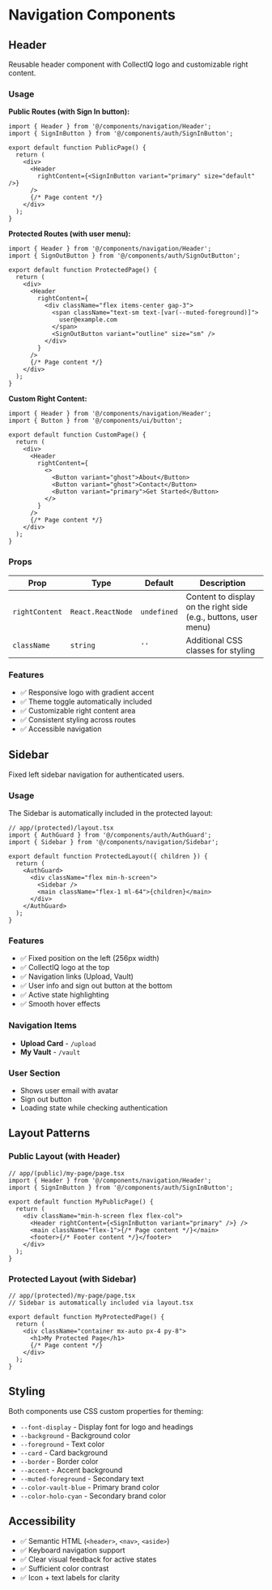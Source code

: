 # Navigation Components

## Header

Reusable header component with CollectIQ logo and customizable right content.

### Usage

**Public Routes (with Sign In button):**

```tsx
import { Header } from '@/components/navigation/Header';
import { SignInButton } from '@/components/auth/SignInButton';

export default function PublicPage() {
  return (
    <div>
      <Header
        rightContent={<SignInButton variant="primary" size="default" />}
      />
      {/* Page content */}
    </div>
  );
}
```

**Protected Routes (with user menu):**

```tsx
import { Header } from '@/components/navigation/Header';
import { SignOutButton } from '@/components/auth/SignOutButton';

export default function ProtectedPage() {
  return (
    <div>
      <Header
        rightContent={
          <div className="flex items-center gap-3">
            <span className="text-sm text-[var(--muted-foreground)]">
              user@example.com
            </span>
            <SignOutButton variant="outline" size="sm" />
          </div>
        }
      />
      {/* Page content */}
    </div>
  );
}
```

**Custom Right Content:**

```tsx
import { Header } from '@/components/navigation/Header';
import { Button } from '@/components/ui/button';

export default function CustomPage() {
  return (
    <div>
      <Header
        rightContent={
          <>
            <Button variant="ghost">About</Button>
            <Button variant="ghost">Contact</Button>
            <Button variant="primary">Get Started</Button>
          </>
        }
      />
      {/* Page content */}
    </div>
  );
}
```

### Props

| Prop           | Type              | Default     | Description                                                     |
| -------------- | ----------------- | ----------- | --------------------------------------------------------------- |
| `rightContent` | `React.ReactNode` | `undefined` | Content to display on the right side (e.g., buttons, user menu) |
| `className`    | `string`          | `''`        | Additional CSS classes for styling                              |

### Features

- ✅ Responsive logo with gradient accent
- ✅ Theme toggle automatically included
- ✅ Customizable right content area
- ✅ Consistent styling across routes
- ✅ Accessible navigation

## Sidebar

Fixed left sidebar navigation for authenticated users.

### Usage

The Sidebar is automatically included in the protected layout:

```tsx
// app/(protected)/layout.tsx
import { AuthGuard } from '@/components/auth/AuthGuard';
import { Sidebar } from '@/components/navigation/Sidebar';

export default function ProtectedLayout({ children }) {
  return (
    <AuthGuard>
      <div className="flex min-h-screen">
        <Sidebar />
        <main className="flex-1 ml-64">{children}</main>
      </div>
    </AuthGuard>
  );
}
```

### Features

- ✅ Fixed position on the left (256px width)
- ✅ CollectIQ logo at the top
- ✅ Navigation links (Upload, Vault)
- ✅ User info and sign out button at the bottom
- ✅ Active state highlighting
- ✅ Smooth hover effects

### Navigation Items

- **Upload Card** - `/upload`
- **My Vault** - `/vault`

### User Section

- Shows user email with avatar
- Sign out button
- Loading state while checking authentication

## Layout Patterns

### Public Layout (with Header)

```tsx
// app/(public)/my-page/page.tsx
import { Header } from '@/components/navigation/Header';
import { SignInButton } from '@/components/auth/SignInButton';

export default function MyPublicPage() {
  return (
    <div className="min-h-screen flex flex-col">
      <Header rightContent={<SignInButton variant="primary" />} />
      <main className="flex-1">{/* Page content */}</main>
      <footer>{/* Footer content */}</footer>
    </div>
  );
}
```

### Protected Layout (with Sidebar)

```tsx
// app/(protected)/my-page/page.tsx
// Sidebar is automatically included via layout.tsx

export default function MyProtectedPage() {
  return (
    <div className="container mx-auto px-4 py-8">
      <h1>My Protected Page</h1>
      {/* Page content */}
    </div>
  );
}
```

## Styling

Both components use CSS custom properties for theming:

- `--font-display` - Display font for logo and headings
- `--background` - Background color
- `--foreground` - Text color
- `--card` - Card background
- `--border` - Border color
- `--accent` - Accent background
- `--muted-foreground` - Secondary text
- `--color-vault-blue` - Primary brand color
- `--color-holo-cyan` - Secondary brand color

## Accessibility

- ✅ Semantic HTML (`<header>`, `<nav>`, `<aside>`)
- ✅ Keyboard navigation support
- ✅ Clear visual feedback for active states
- ✅ Sufficient color contrast
- ✅ Icon + text labels for clarity
